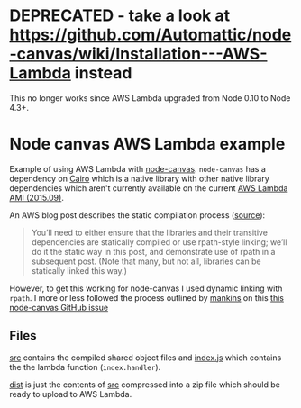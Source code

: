 # DEPRECATED - take a look at https://github.com/Automattic/node-canvas/wiki/Installation---AWS-Lambda instead

This no longer works since AWS Lambda upgraded from Node 0.10 to Node 4.3+.

# Node canvas AWS Lambda example

Example of using AWS Lambda with [node-canvas](https://github.com/Automattic/node-canvas). `node-canvas` has a dependency on [Cairo](http://cairographics.org/) which is a native library with other native library dependencies which aren't currently available on the current [AWS Lambda AMI (2015.09)](http://docs.aws.amazon.com/lambda/latest/dg/current-supported-versions.html).

An AWS blog post describes the static compilation process ([source](https://aws.amazon.com/blogs/compute/nodejs-packages-in-lambda/)):

> You’ll need to either ensure that the libraries and their transitive dependencies are statically compiled or use rpath-style linking; we’ll do it the static way in this post, and demonstrate use of rpath in a subsequent post. (Note that many, but not all, libraries can be statically linked this way.)

However, to get this working for node-canvas I used dynamic linking with `rpath`. I more or less followed the process outlined by [mankins](https://github.com/mankins) on this [this node-canvas GitHub issue](https://github.com/Automattic/node-canvas/issues/680)

## Files

[src](src/) contains the compiled shared object files and [index.js](src/index.js) which contains the the lambda function (`index.handler`).

[dist](dist/) is just the contents of [src](src/) compressed into a zip file which should be ready to upload to AWS Lambda.

